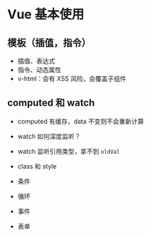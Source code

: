 # Vue 基本使用

## 模板（插值，指令）

- 插值、表达式
- 指令、动态属性
- v-html：会有 XSS 风险，会覆盖子组件

## computed 和 watch

- computed 有缓存，data 不变则不会重新计算
- watch 如何深度监听？
- watch 监听引用类型，拿不到 `oldVal`


- class 和 style
- 条件
- 循环
- 事件
- 表单
